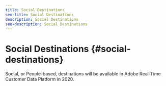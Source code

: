 ```yaml
---
title: Social Destinations
seo-title: Social Destinations
description: Social Destinations
seo-description: Social Destinations
---
```


# Social Destinations {#social-destinations}

Social, or People-based, destinations will be available in Adobe Real-Time Customer Data Platform in 2020.